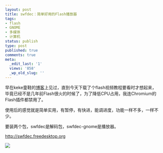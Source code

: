 ```yaml
---
layout: post
title: swfdec：简单好用的Flash播放器
tags:
- flash
- GNOME
- 多媒体
- 计算机
status: publish
type: post
published: true
comments: true
meta:
  _edit_last: '1'
  views: '858'
  _wp_old_slug: ''
---
```

早在keke童鞋的<a href="http://www.imkeke.net/linux/flash-player-swfdec.html">博客</a>上见过，直到今天下载了个flash视频教程要看时才想起来，毕竟已经不是几年前Flash很火的时候了，为了降低CPU占用，我连Chromium的Flash插件都禁用了。

使用后的感觉就是简单实用，有暂停，有快进，能调进度，功能一样不多，一样不少。

要装两个包，swfdec是解码包，swfdec-gnome是播放器。

<a href="http://swfdec.freedesktop.org">http://swfdec.freedesktop.org</a>

<a href="http://picasaweb.google.com/lh/photo/pBEyuoK_FQwurdii1Oekdg?feat=embedwebsite"><img src="http://lh6.ggpht.com/_ceUJ_lBTHzc/TFWQ5SwzQnI/AAAAAAAABcc/IFg7kX6pXD4/s400/2010-08-01.23%3A17%3A32.%E6%88%AA%E5%8F%96%E9%80%89%E5%8C%BA.01.png" /></a>
